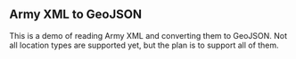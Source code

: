## Army XML to GeoJSON

This is a demo of reading Army XML and converting them to GeoJSON. Not all location types are supported yet, but the plan is to support all of them.

